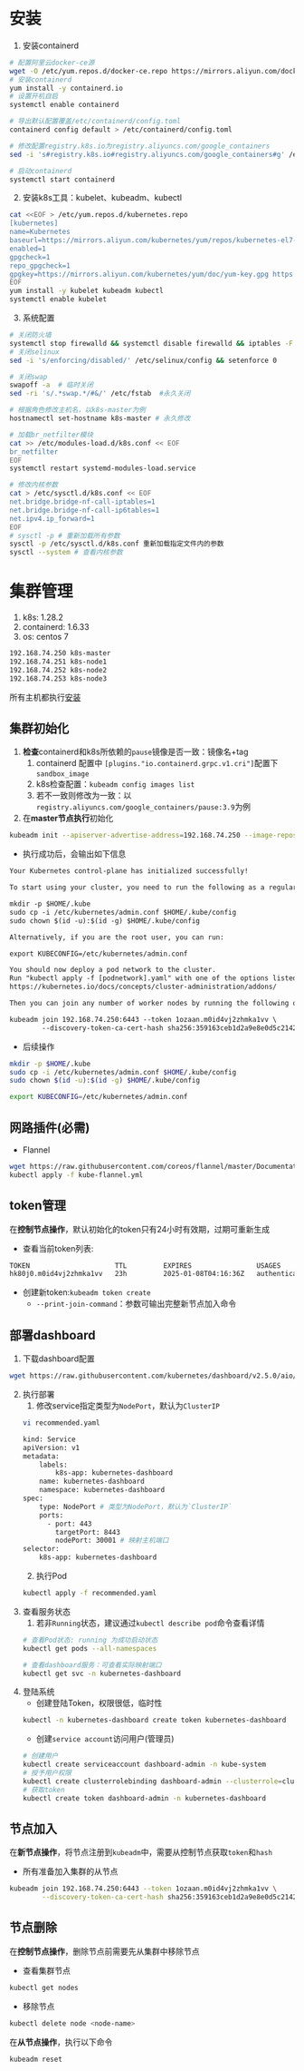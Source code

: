 # 安装
1. 安装containerd
```bash
# 配置阿里云docker-ce源
wget -O /etc/yum.repos.d/docker-ce.repo https://mirrors.aliyun.com/docker-ce/linux/centos/docker-ce.repo
# 安装containerd
yum install -y containerd.io
# 设置开机自启
systemctl enable containerd

# 导出默认配置覆盖/etc/containerd/config.toml
containerd config default > /etc/containerd/config.toml

# 修改配置registry.k8s.io为registry.aliyuncs.com/google_containers
sed -i 's#registry.k8s.io#registry.aliyuncs.com/google_containers#g' /etc/containerd/config.toml

# 启动containerd
systemctl start containerd
```
2. 安装k8s工具：kubelet、kubeadm、kubectl
```bash
cat <<EOF > /etc/yum.repos.d/kubernetes.repo
[kubernetes]
name=Kubernetes
baseurl=https://mirrors.aliyun.com/kubernetes/yum/repos/kubernetes-el7-x86_64/
enabled=1
gpgcheck=1
repo_gpgcheck=1
gpgkey=https://mirrors.aliyun.com/kubernetes/yum/doc/yum-key.gpg https://mirrors.aliyun.com/kubernetes/yum/doc/rpm-package-key.gpg
EOF
yum install -y kubelet kubeadm kubectl
systemctl enable kubelet
```
3. 系统配置
```bash
# 关闭防火墙
systemctl stop firewalld && systemctl disable firewalld && iptables -F 
# 关闭selinux
sed -i 's/enforcing/disabled/' /etc/selinux/config && setenforce 0  

# 关闭swap
swapoff -a  # 临时关闭
sed -ri 's/.*swap.*/#&/' /etc/fstab  #永久关闭

# 根据角色修改主机名，以k8s-master为例
hostnamectl set-hostname k8s-master # 永久修改

# 加载br_netfilter模块
cat >> /etc/modules-load.d/k8s.conf << EOF
br_netfilter
EOF
systemctl restart systemd-modules-load.service

# 修改内核参数
cat > /etc/sysctl.d/k8s.conf << EOF
net.bridge.bridge-nf-call-iptables=1
net.bridge.bridge-nf-call-ip6tables=1
net.ipv4.ip_forward=1
EOF
# sysctl -p # 重新加载所有参数
sysctl -p /etc/sysctl.d/k8s.conf 重新加载指定文件内的参数
sysctl --system # 查看内核参数
```

# 集群管理
1. k8s: 1.28.2
2. containerd: 1.6.33
3. os: centos 7
```txt
192.168.74.250 k8s-master
192.168.74.251 k8s-node1
192.168.74.252 k8s-node2
192.168.74.253 k8s-node3
```
所有主机都执行[安装](#安装)

## 集群初始化
1. **检查**containerd和k8s所依赖的`pause`镜像是否一致：镜像名+tag
   1. containerd 配置中 `[plugins."io.containerd.grpc.v1.cri"]`配置下`sandbox_image`
   2. k8s检查配置：`kubeadm config images list`
   3. 若不一致则修改为一致：以`registry.aliyuncs.com/google_containers/pause:3.9`为例
2. 在**master节点执行**初始化
```bash
kubeadm init --apiserver-advertise-address=192.168.74.250 --image-repository registry.aliyuncs.com/google_containers
```
* 执行成功后，会输出如下信息
```txt
Your Kubernetes control-plane has initialized successfully!

To start using your cluster, you need to run the following as a regular user:

mkdir -p $HOME/.kube
sudo cp -i /etc/kubernetes/admin.conf $HOME/.kube/config
sudo chown $(id -u):$(id -g) $HOME/.kube/config

Alternatively, if you are the root user, you can run:

export KUBECONFIG=/etc/kubernetes/admin.conf

You should now deploy a pod network to the cluster.
Run "kubectl apply -f [podnetwork].yaml" with one of the options listed at:
https://kubernetes.io/docs/concepts/cluster-administration/addons/

Then you can join any number of worker nodes by running the following on each as root:

kubeadm join 192.168.74.250:6443 --token 1ozaan.m0id4vj2zhmka1vv \
        --discovery-token-ca-cert-hash sha256:359163ceb1d2a9e8e0d5c2142c9a06171d634982f32c74a029a2d15ff1c64363
```
* 后续操作
```bash
mkdir -p $HOME/.kube
sudo cp -i /etc/kubernetes/admin.conf $HOME/.kube/config
sudo chown $(id -u):$(id -g) $HOME/.kube/config

export KUBECONFIG=/etc/kubernetes/admin.conf
```
## 网路插件(必需)
* Flannel
```bash
wget https://raw.githubusercontent.com/coreos/flannel/master/Documentation/kube-flannel.yml
kubectl apply -f kube-flannel.yml
```
## token管理
在**控制节点操作**，默认初始化的token只有24小时有效期，过期可重新生成
* 查看当前token列表:
```bash
TOKEN                     TTL         EXPIRES                USAGES                   DESCRIPTION                                                EXTRA GROUPS
hk80j0.m0id4vj2zhmka1vv   23h         2025-01-08T04:16:36Z   authentication,signing   The default bootstrap token generated by 'kubeadm init'.   system:bootstrappers:kubeadm:default-node-token
```
* 创建新token:`kubeadm token create`
  * `--print-join-command`：参数可输出完整新节点加入命令

## 部署dashboard
1. 下载dashboard配置
```bash
wget https://raw.githubusercontent.com/kubernetes/dashboard/v2.5.0/aio/deploy/recommended.yaml
```
2. 执行部署
   1. 修改service指定类型为`NodePort`，默认为`ClusterIP`
    ```bash
    vi recommended.yaml

    kind: Service
    apiVersion: v1
    metadata:
        labels:
            k8s-app: kubernetes-dashboard
        name: kubernetes-dashboard
        namespace: kubernetes-dashboard
    spec:
        type: NodePort # 类型为NodePort，默认为`ClusterIP`
        ports:
          - port: 443
            targetPort: 8443
            nodePort: 30001 # 映射主机端口
    selector:
        k8s-app: kubernetes-dashboard
    ```
    2. 执行Pod
    ```bash
    kubectl apply -f recommended.yaml
    ```
3. 查看服务状态
   1. 若非`Running`状态，建议通过`kubectl describe pod`命令查看详情
    ```bash
    # 查看Pod状态: running 为成功启动状态
    kubectl get pods --all-namespaces

    # 查看dashboard服务：可查看实际映射端口
    kubectl get svc -n kubernetes-dashboard
    ```
4. 登陆系统
   * 创建登陆Token，权限很低，临时性
    ```bash
    kubectl -n kubernetes-dashboard create token kubernetes-dashboard
    ```
   * 创建`service account`访问用户(管理员)
    ```bash
    # 创建用户
    kubectl create serviceaccount dashboard-admin -n kube-system
    # 授予用户权限
    kubectl create clusterrolebinding dashboard-admin --clusterrole=cluster-admin --serviceaccount=kubernetes-dashboard:dashboard-admin
    # 获取token
    kubectl create token dashboard-admin -n kubernetes-dashboard
    ```

## 节点加入
在**新节点操作**，将节点注册到`kubeadm`中，需要从控制节点获取`token`和`hash`
* 所有准备加入集群的从节点
```bash
kubeadm join 192.168.74.250:6443 --token 1ozaan.m0id4vj2zhmka1vv \
        --discovery-token-ca-cert-hash sha256:359163ceb1d2a9e8e0d5c2142c9a06171d634982f32c74a029a2d15ff1c64363
```
## 节点删除
在**控制节点操作**，删除节点前需要先从集群中移除节点
* 查看集群节点
```bash
kubectl get nodes
```
* 移除节点
```bash
kubectl delete node <node-name>
```
在**从节点操作**，执行以下命令
```bash
kubeadm reset
```

